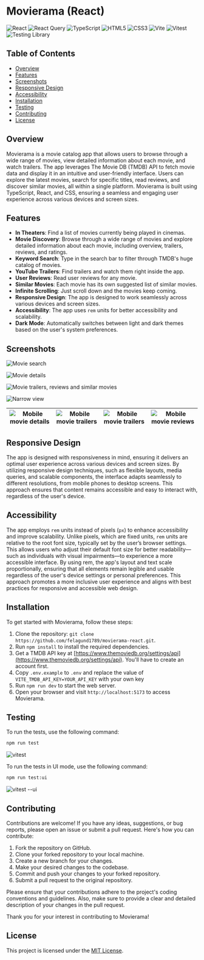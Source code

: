 # Movierama (React)

![React](https://img.shields.io/badge/-React-000000?style=flat-square&logo=React&logoColor=61DAFB)
![React Query](https://img.shields.io/badge/React_Query-%23FF4154.svg?style=flat-square&logo=react-query&logoColor=white)
![TypeScript](https://img.shields.io/badge/-TypeScript-3178C6?style=flat-square&logo=TypeScript&logoColor=white)
![HTML5](https://img.shields.io/badge/-HTML5-E34F26?style=flat-square&logo=html5&logoColor=white)
![CSS3](https://img.shields.io/badge/-CSS3-1572B6?style=flat-square&logo=css3&logoColor=white)
![Vite](https://img.shields.io/badge/-Vite-646CFF?style=flat-square&logo=vite&logoColor=white)
![Vitest](https://img.shields.io/badge/-Vitest-6E9F18?style=flat-square&logo=vitest&logoColor=white)
![Testing Library](https://img.shields.io/badge/-Testing_Library-E33332?style=flat-square&logo=testinglibrary&logoColor=white)

## Table of Contents

- [Overview](#overview)
- [Features](#features)
- [Screenshots](#screenshots)
- [Responsive Design](#responsive-design)
- [Accessibility](#accessibility)
- [Installation](#installation)
- [Testing](#testing)
- [Contributing](#contributing)
- [License](#license)

## Overview

Movierama is a movie catalog app that allows users to browse through a wide range of movies, view detailed information about each movie, and watch trailers. The app leverages The Movie DB (TMDB) API to fetch movie data and display it in an intuitive and user-friendly interface. Users can explore the latest movies, search for specific titles, read reviews, and discover similar movies, all within a single platform. Movierama is built using TypeScript, React, and CSS, ensuring a seamless and engaging user experience across various devices and screen sizes.

## Features

- **In Theaters**: Find a list of movies currently being played in cinemas.
- **Movie Discovery**: Browse through a wide range of movies and explore detailed information about each movie, including overview, trailers, reviews, and ratings.
- **Keyword Search**: Type in the search bar to filter through TMDB's huge catalog of movies.
- **YouTube Trailers**: Find trailers and watch them right inside the app.
- **User Reviews**: Read user reviews for any movie.
- **Similar Movies**: Each movie has its own suggested list of similar movies.
- **Infinite Scrolling**: Just scroll down and the movies keep coming.
- **Responsive Design**: The app is designed to work seamlessly across various devices and screen sizes.
- **Accessibility**: The app uses `rem` units for better accessibility and scalability.
- **Dark Mode**: Automatically switches between light and dark themes based on the user's system preferences.

## Screenshots

![Movie search](screens/landscape-movie-search.png)

![Movie details](screens/landscape-movie-details.png)

![Movie trailers, reviews and similar movies](screens/landscape-movie-trailers.png)

![Narrow view](screens/narrow-movie-details.png)

| ![Mobile movie details](screens/portrait-movie-details.png) | ![Mobile movie trailers](screens/portrait-movie-credits.png) | ![Mobile movie trailers](screens/portrait-movie-trailers.png) | ![Mobile movie reviews](screens/portrait-movie-reviews.png) |
|-------------------------------------------------------------|---------------------------------------------------------------|---------------------------------------------------------------|-------------------------------------------------------------|

## Responsive Design

The app is designed with responsiveness in mind, ensuring it delivers an optimal user experience across various devices and screen sizes. By utilizing responsive design techniques, such as flexible layouts, media queries, and scalable components, the interface adapts seamlessly to different resolutions, from mobile phones to desktop screens. This approach ensures that content remains accessible and easy to interact with, regardless of the user's device.

## Accessibility

The app employs `rem` units instead of pixels (`px`) to enhance accessibility and improve scalability. Unlike pixels, which are fixed units, `rem` units are relative to the root font size, typically set by the user’s browser settings. This allows users who adjust their default font size for better readability—such as individuals with visual impairments—to experience a more accessible interface. By using rem, the app's layout and text scale proportionally, ensuring that all elements remain legible and usable regardless of the user's device settings or personal preferences. This approach promotes a more inclusive user experience and aligns with best practices for responsive and accessible web design.

## Installation

To get started with Movierama, follow these steps:

1. Clone the repository: `git clone https://github.com/felagund1789/movierama-react.git`.
2. Run `npm install` to install the required dependencies.
3. Get a TMDB API key at [https://www.themoviedb.org/settings/api](https://www.themoviedb.org/settings/api). You'll have to create an account first.
4. Copy `.env.example` to `.env` and replace the value of `VITE_TMDB_API_KEY=YOUR_API_KEY` with your own key
5. Run `npm run dev` to start the web server.
6. Open your browser and visit `http://localhost:5173` to access Movierama.

## Testing

To run the tests, use the following command:

```bash
npm run test
```
![vitest](screens/vitest.png)

To run the tests in UI mode, use the following command:

```bash
npm run test:ui
```
![vitest --ui](screens/vitest--ui.png)

## Contributing

Contributions are welcome! If you have any ideas, suggestions, or bug reports, please open an issue or submit a pull request. Here's how you can contribute:

1. Fork the repository on GitHub.
2. Clone your forked repository to your local machine.
3. Create a new branch for your changes.
4. Make your desired changes to the codebase.
5. Commit and push your changes to your forked repository.
6. Submit a pull request to the original repository.

Please ensure that your contributions adhere to the project's coding conventions and guidelines. Also, make sure to provide a clear and detailed description of your changes in the pull request.

Thank you for your interest in contributing to Movierama!

## License

This project is licensed under the [MIT License](LICENSE).
